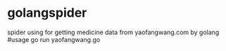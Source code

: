 # golangspider
spider using for getting medicine data from yaofangwang.com by golang
#usage
go run yaofangwang.go

